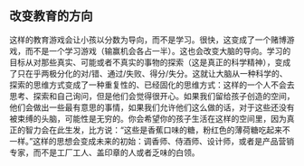 ## 改变教育的方向

这样的教育游戏会让小孩以分数为导向，而不是学习。很快，这变成了一个赌博游戏，而不是一个学习游戏（输赢机会各占一半）。这也会改变大脑的导向。学习的目标从对那些真实、可能或者不真实的事物的探索（这是真正的科学精神），变成了只在乎两极分化的对/错、通过/失败、得分/失分。这就让大脑从一种科学的、探索的思维方式变成了一种重复性的、已经固化的思维方式：这样的一个人不会去思考、探索和自己询问，但是他们会觉得很开心。如果我们留给孩子创造的空间，他们会做出一些最有意思的事情，如果我们允许他们这么做的话，对于这些还没有被束缚的头脑，可能性是无穷的。你会希望你的孩子生活在这样的空间里，因为真正的智力会在此生发，比方说：“这些是香蕉口味的糖，粉红色的薄荷糖吃起来不一样。”这样的思想会变成未来的初始：调香师、侍酒师、设计师，或者是产品营销专家，而不是工厂工人、盖印章的人或者乏味的白领。